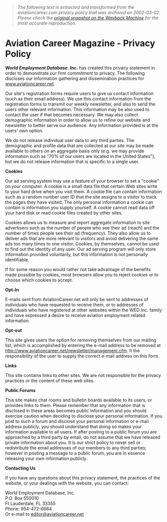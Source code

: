 > *The following text is extracted and transformed from the aviationcareer.com privacy policy that was archived on 2002-03-02. Please check the [original snapshot on the Wayback Machine](https://web.archive.org/web/20020302085726id_/http%3A//aviationcareer.com/policy/index.cfm) for the most accurate reproduction.*

# Aviation Career Magazine - Privacy Policy

_**World Employment Database. Inc.**_ has created this privacy statement in order to demonstrate our firm commitment to privacy. The following discloses our information gathering and dissemination practices for www.aviationcareer.net. 

Our site's registration forms require users to give us contact information (such as their email address). We use this contact information from the registration forms to transmit our weekly newsletter, and also to send the users other relevant information. This information may be also used to contact the user if that becomes necessary. We may also collect demographic information in order to allow us to refine our website and newsletter to better serve our audience. Any information provided is at the users' own option. 

We do not release individual user data to any third parties. The demographic and profile data that are collected at our site may be made available to others on an aggregate basis only (e.g. we may provide information such as "70% of our users are located in the United States"), but we do not release information that is specific to a single user. 

**Cookies**

Our ad serving system may use a feature of your browser to set a "cookie" on your computer. A cookie is a small data file that certain Web sites write to your hard drive when you visit them. A cookie file can contain information such as a random number user ID that the site assigns to a visitor to track the pages they have visited. The only personal information a cookie can contain is information you supply yourself. A cookie cannot read data off your hard disk or read cookie files created by other sites. 

Cookies allows us to measure and report aggregate information to site advertisers such as the number of people who see their ad (reach) and the number of times people see their ad (frequency). They also allow us to deliver ads that are more relevant to visitors and avoid delivering the same ads too many times to one visitor. Cookies, by themselves, cannot be used to find out the identity of any user. Our ad serving program will only store information provided voluntarily, but this information is not personally identifiable. 

If for some reason you would rather not take advantage of the benefits made possible by cookies, most browsers allow you to reject cookies or to choose which cookies to accept. 

**Opt-In**

E-mails sent from AviationCareer.net will only be sent to addresses of individuals who have requested to receive them, or to addresses of individuals who have registered at other websites within the WED Inc. family and have expressed a desire to receive aviation employment related information. 

**Opt-out**

This site gives users the option for removing themselves from our mailing list, which is accomplished by entering the e-mail address to be removed at <http://www.aviationcareer.net/newsletter/management.cfm>. It the responsibility of the user to supply the correct e-mail address on this form. 

**Links**

This site contains links to other sites. We are not responsible for the privacy practices or the content of these web sites. 

**Public Forums**

This site makes chat rooms and bulletin boards available to its users, or provides links to them. Please remember that any information that is disclosed in these areas becomes public information and you should exercise caution when deciding to disclose your personal information. If you post to such a forum and disclose your personal information or e-mail address publicly, you should understand that doing so makes your information available to all users. If after posting to a public forum you are approached by a third party by email, do not assume that we have released private information about you. It is our strict policy to never sell or redistribute the email addresses of our members to any third parties; however in posting a message to a public forum, you are in essence releasing your own information publicly. 

**Contacting Us**

If you have any questions about this privacy statement, the practices of the website, or your dealings with the website, you can contact:

World Employment Database, Inc.   
P.O. Box 550010   
Ft Lauderdale, FL 33355   
Phone: 954-472-6684   
Or e-mail to [editor@aviationcareer.net](mailto:editor@aviationcareer.net)
